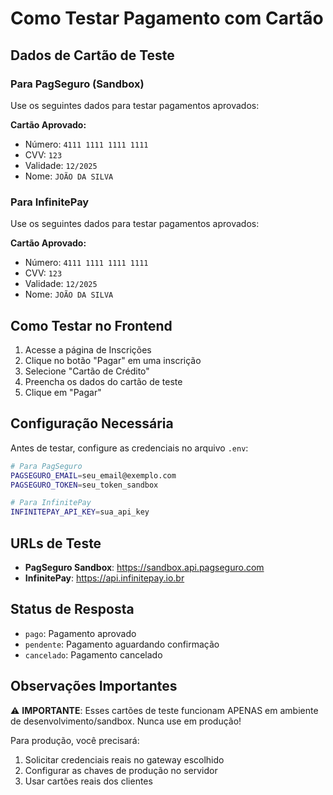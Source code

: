 # Como Testar Pagamento com Cartão

## Dados de Cartão de Teste

### Para PagSeguro (Sandbox)
Use os seguintes dados para testar pagamentos aprovados:

**Cartão Aprovado:**
- Número: `4111 1111 1111 1111`
- CVV: `123`
- Validade: `12/2025`
- Nome: `JOÃO DA SILVA`

### Para InfinitePay
Use os seguintes dados para testar pagamentos aprovados:

**Cartão Aprovado:**
- Número: `4111 1111 1111 1111`
- CVV: `123`
- Validade: `12/2025`
- Nome: `JOÃO DA SILVA`

## Como Testar no Frontend

1. Acesse a página de Inscrições
2. Clique no botão "Pagar" em uma inscrição
3. Selecione "Cartão de Crédito"
4. Preencha os dados do cartão de teste
5. Clique em "Pagar"

## Configuração Necessária

Antes de testar, configure as credenciais no arquivo `.env`:

```bash
# Para PagSeguro
PAGSEGURO_EMAIL=seu_email@exemplo.com
PAGSEGURO_TOKEN=seu_token_sandbox

# Para InfinitePay
INFINITEPAY_API_KEY=sua_api_key
```

## URLs de Teste

- **PagSeguro Sandbox**: https://sandbox.api.pagseguro.com
- **InfinitePay**: https://api.infinitepay.io.br

## Status de Resposta

- `pago`: Pagamento aprovado
- `pendente`: Pagamento aguardando confirmação
- `cancelado`: Pagamento cancelado

## Observações Importantes

⚠️ **IMPORTANTE**: Esses cartões de teste funcionam APENAS em ambiente de desenvolvimento/sandbox. Nunca use em produção!

Para produção, você precisará:
1. Solicitar credenciais reais no gateway escolhido
2. Configurar as chaves de produção no servidor
3. Usar cartões reais dos clientes

